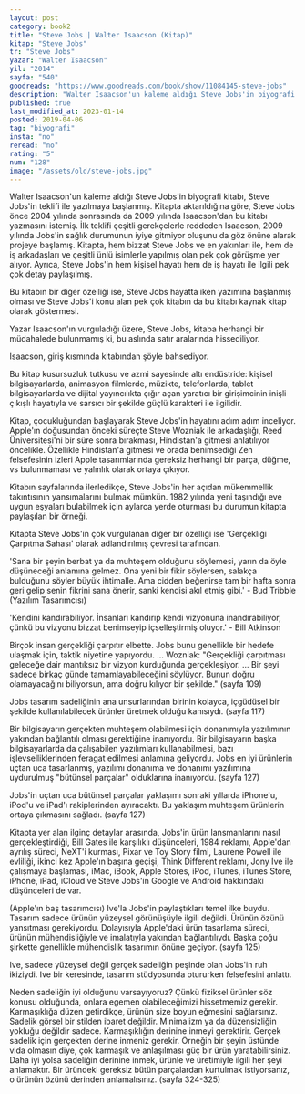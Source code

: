```yaml
---
layout: post  
category: book2  
title: "Steve Jobs | Walter Isaacson (Kitap)"  
kitap: "Steve Jobs"  
tr: "Steve Jobs"  
yazar: "Walter Isaacson"  
yil: "2014"  
sayfa: "540"  
goodreads: "https://www.goodreads.com/book/show/11084145-steve-jobs"
description: "Walter Isaacson'un kaleme aldığı Steve Jobs'in biyografi kitabında Steve Jobs'in hem kişisel hem de iş hayatı ile ilgili pek çok detay bulunuyor."
published: true
last_modified_at: 2023-01-14
posted: 2019-04-06
tag: "biyografi"
insta: "no"
reread: "no"
rating: "5"
num: "128"
image: "/assets/old/steve-jobs.jpg"
---
```


Walter Isaacson'un kaleme aldığı Steve Jobs'in biyografi kitabı, Steve Jobs'in teklifi ile yazılmaya başlanmış. Kitapta aktarıldığına göre, Steve Jobs önce 2004 yılında sonrasında da 2009 yılında Isaacson'dan bu kitabı yazmasını istemiş. İlk teklifi çeşitli gerekçelerle reddeden Isaacson, 2009 yılında Jobs'in sağlık durumunun iyiye gitmiyor oluşunu da göz önüne alarak projeye başlamış. Kitapta, hem bizzat Steve Jobs ve en yakınları ile, hem de iş arkadaşları ve çeşitli ünlü isimlerle yapılmış olan pek çok görüşme yer alıyor. Ayrıca, Steve Jobs'in hem kişisel hayatı hem de iş hayatı ile ilgili pek çok detay paylaşılmış.  
  
Bu kitabın bir diğer özelliği ise, Steve Jobs hayatta iken yazımına başlanmış olması ve Steve Jobs'i konu alan pek çok kitabın da bu kitabı kaynak kitap olarak göstermesi.  
  
Yazar Isaacson'ın vurguladığı üzere, Steve Jobs, kitaba herhangi bir müdahalede bulunmamış ki, bu aslında satır aralarında hissediliyor.  
  
Isaacson, giriş kısmında kitabından şöyle bahsediyor.  
  
Bu kitap kusursuzluk tutkusu ve azmi sayesinde altı endüstride: kişisel bilgisayarlarda, animasyon filmlerde, müzikte, telefonlarda, tablet bilgisayarlarda ve dijital yayıncılıkta çığır açan yaratıcı bir girişimcinin inişli çıkışlı hayatıyla ve sarsıcı bir şekilde güçlü karakteri ile ilgilidir.  
  
Kitap, çocukluğundan başlayarak Steve Jobs'in hayatını adım adım inceliyor. Apple'ın doğusundan önceki süreçte Steve Wozniak ile arkadaşlığı, Reed Üniversitesi'ni bir süre sonra bırakması, Hindistan'a gitmesi anlatılıyor öncelikle. Özellikle Hindistan'a gitmesi ve orada benimsediği Zen felsefesinin izleri Apple tasarımlarında gereksiz herhangi bir parça, düğme, vs bulunmaması ve yalınlık olarak ortaya çıkıyor.  
  
Kitabın sayfalarında ilerledikçe, Steve Jobs'in her açıdan mükemmellik takıntısının yansımalarını bulmak mümkün. 1982 yılında yeni taşındığı eve uygun eşyaları bulabilmek için aylarca yerde oturması bu durumun kitapta paylaşılan bir örneği.  
  
Kitapta Steve Jobs'in çok vurgulanan diğer bir özelliği ise 'Gerçekliği Çarpıtma Sahası' olarak adlandırılmış çevresi tarafından.  
  
'Sana bir şeyin berbat ya da muhteşem olduğunu söylemesi, yarın da öyle düşüneceği anlamına gelmez. Ona yeni bir fikir söylersen, salakça bulduğunu söyler büyük ihtimalle. Ama cidden beğenirse tam bir hafta sonra geri gelip senin fikrini sana önerir, sanki kendisi akıl etmiş gibi.' - Bud Tribble (Yazılım Tasarımcısı)  
  
'Kendini kandırabiliyor. İnsanları kandırıp kendi vizyonuna inandırabiliyor, çünkü bu vizyonu bizzat benimseyip içselleştirmiş oluyor.' - Bill Atkinson  
  
Birçok insan gerçekliği çarpıtır elbette. Jobs bunu genellikle bir hedefe ulaşmak için, taktik niyetine yapıyordu. ... Wozniak: "Gerçekliği çarpıtması geleceğe dair mantıksız bir vizyon kurduğunda gerçekleşiyor. ... Bir şeyi sadece birkaç günde tamamlayabileceğini söylüyor. Bunun doğru olamayacağını biliyorsun, ama doğru kılıyor bir şekilde." (sayfa 109)  
  
Jobs tasarım sadeliğinin ana unsurlarından birinin kolayca, içgüdüsel bir şekilde kullanılabilecek ürünler üretmek olduğu kanısıydı. (sayfa 117)  
  
Bir bilgisayarın gerçekten muhteşem olabilmesi için donanımıyla yazılımının yakından bağlantılı olması gerektiğine inanıyordu. Bir bilgisayarın başka bilgisayarlarda da çalışabilen yazılımları kullanabilmesi, bazı işlevselliklerinden feragat edilmesi anlamına geliyordu. Jobs en iyi ürünlerin uçtan uca tasarlanmış, yazılımı donanıma ve donanımı yazılımına uydurulmuş "bütünsel parçalar" olduklarına inanıyordu. (sayfa 127)  
  
Jobs'in uçtan uca bütünsel parçalar yaklaşımı sonraki yıllarda iPhone'u, iPod'u ve iPad'ı rakiplerinden ayıracaktı. Bu yaklaşım muhteşem ürünlerin ortaya çıkmasını sağladı. (sayfa 127)  
  
Kitapta yer alan ilginç detaylar arasında, Jobs'in ürün lansmanlarını nasıl gerçekleştirdiği, Bill Gates ile karşılıklı düşünceleri, 1984 reklamı, Apple'dan ayrılış süreci, NeXT'i kurması, Pixar ve Toy Story filmi, Laurene Powell ile evliliği, ikinci kez Apple'ın başına geçişi, Think Different reklamı, Jony Ive ile çalışmaya başlaması, iMac, iBook, Apple Stores, iPod, iTunes, iTunes Store, iPhone, iPad, iCloud ve Steve Jobs'in Google ve Android hakkındaki düşünceleri de var.  
  
(Apple'ın baş tasarımcısı) Ive'la Jobs'in paylaştıkları temel ilke buydu. Tasarım sadece ürünün yüzeysel görünüşüyle ilgili değildi. Ürünün özünü yansıtması gerekiyordu. Dolayısıyla Apple'daki ürün tasarlama süreci, ürünün mühendisliğiyle ve imalatıyla yakından bağlantılıydı. Başka çoğu şirkette genellikle mühendislik tasarımın önüne geçiyor. (sayfa 125)  
  
Ive, sadece yüzeysel değil gerçek sadeliğin peşinde olan Jobs'in ruh ikiziydi. Ive bir keresinde, tasarım stüdyosunda otururken felsefesini anlattı.  
  
Neden sadeliğin iyi olduğunu varsayıyoruz? Çünkü fiziksel ürünler söz konusu olduğunda, onlara egemen olabileceğimizi hissetmemiz gerekir. Karmaşıklığa düzen getirdikçe, ürünün size boyun eğmesini sağlarsınız. Sadelik görsel bir stilden ibaret değildir. Minimalizm ya da düzensizliğin yokluğu değildir sadece. Karmaşıklığın derinine inmeyi gerektirir. Gerçek sadelik için gerçekten derine inmeniz gerekir. Örneğin bir şeyin üstünde vida olmasın diye, çok karmaşık ve anlaşılması güç bir ürün yaratabilirsiniz. Daha iyi yolsa sadeliğin derinine inmek, ürünle ve üretimiyle ilgili her şeyi anlamaktır. Bir üründeki gereksiz bütün parçalardan kurtulmak istiyorsanız, o ürünün özünü derinden anlamalısınız. (sayfa 324-325)  
  
  
